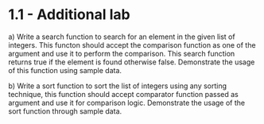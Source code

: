 # 1.1 - Additional lab 

a) Write a search function to search for an element in the given list of integers. This
functon should accept the comparison function as one of the argument and use it to 
perform the comparison. This search function returns true if the element is found 
otherwise false. Demonstrate the usage of this function using sample data.

b) Write a sort function to sort the list of integers using any sorting technique, 
this function should accept comparator function passed as argument and use it for comparison
logic. Demonstrate the usage of the sort function through sample data. 